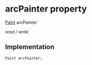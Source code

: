 


# arcPainter property






[Paint](https://api.flutter.dev/flutter/dart-ui/Paint-class.html) arcPainter
  
_read / write_






## Implementation

```dart
Paint arcPainter;


```







